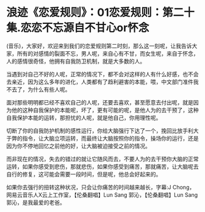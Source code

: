 # 浪迹《恋爱规则》：01恋爱规则：第二十集.恋恋不忘源自不甘心or怀念

(音乐)，大家好，欢迎来到我们的恋爱规则第二时刻，那么这一刻呢，让我告诉大家，所有的对感情的裂面不忘，男人呢，来自心有不甘，而女生呢，来自于怀念，人的感情很奇怪，他拥有自我防卫机制，就是大多数的人。

当遇到对自己不好的人呢，正常的情况下，都不会对这样的人有什么好感，也不会去亲近，因为这么多年的进化，人类都有了趋利避害的本能，喂，中文部门准件我不去了，为什么有些人呢。

面对那些明明都已经不喜欢自己的人呢，还要去喜欢，甚至愿意去付出呢，就是因为他的这种自我保护的本能呢，坏了，更有可能的呢，是他人为的去干预了，这种自我保护本能的运转，那担忧的人呢，就是他自己，你用理性呢。

切断了你的自我防护机制的感性运行，你给大脑强行下达了一个，挽回比放手利大于弊的指令，让大脑立项运转，而最终让大脑按照你的指令，操场你的运行，还是因为你不停地回忆之前他的好，让大脑被迫接受之前的情况。

而非现在的情况，失去的错过的就让它随风而去，不要人为的去干预你大脑的正常运转，如果你感受到悲伤，那就悲伤，如果你感受到痛苦，那就痛苦，让大脑呢去自行的修复，这可能会需要一段时间，但是呢，他总会好起来的。

如果你去强行的扭转这种状况，只会让你痛苦的时间越来越长，字幕:J Chong，网易云音乐人X云上工作室，【伦桑翻唱】Lun Sang 郭沁，【伦桑翻唱】Lun Sang 郭沁，是我最爱的老爸。

